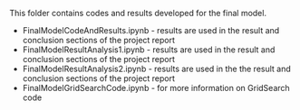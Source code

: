 This folder contains codes and results developed for the final model.
* FinalModelCodeAndResults.ipynb - results are used in the result and conclusion sections of the project report
* FinalModelResultAnalysis1.ipynb - results are used in the result and conclusion sections of the project report
* FinalModelResultAnalysis2.ipynb - results are used in the the result and conclusion sections of the project report
* FinalModelGridSearchCode.ipynb - for more information on GridSearch code
